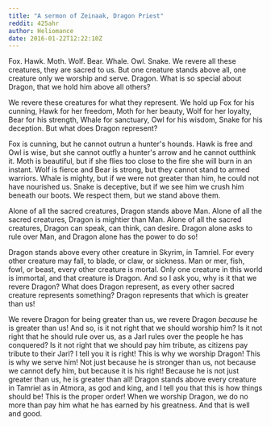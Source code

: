 ```yaml
---
title: "A sermon of Zeinaak, Dragon Priest"
reddit: 425ahr
author: Heliomance
date: 2016-01-22T12:22:10Z
---
```


Fox. Hawk. Moth. Wolf. Bear. Whale. Owl. Snake. We revere all these creatures, they are sacred to us. But one creature stands above all, one creature only we worship and serve. Dragon. What is so special about Dragon, that we hold him above all others?

We revere these creatures for what they represent. We hold up Fox for his cunning, Hawk for her freedom, Moth for her beauty, Wolf for her loyalty, Bear for his strength, Whale for sanctuary, Owl for his wisdom, Snake for his deception. But what does Dragon represent?

Fox is cunning, but he cannot outrun a hunter's hounds. Hawk is free and Owl is wise, but she cannot outfly a hunter's arrow and he cannot outthink it. Moth is beautiful, but if she flies too close to the fire she will burn in an instant. Wolf is fierce and Bear is strong, but they cannot stand to armed warriors. Whale is mighty, but if we were not greater than him, he could not have nourished us. Snake is deceptive, but if we see him we crush him beneath our boots. We respect them, but we stand above them. 

Alone of all the sacred creatures, Dragon stands above Man. Alone of all the sacred creatures, Dragon is mightier than Man. Alone of all the sacred creatures, Dragon can speak, can think, can desire. Dragon alone asks to rule over Man, and Dragon alone has the power to do so! 

Dragon stands above every other creature in Skyrim, in Tamriel. For every other creature may fall, to blade, or claw, or sickness. Man or mer, fish, fowl, or beast, every other creature is mortal. Only one creature in this world is immortal, and that creature is Dragon. And so I ask you, why is it that we revere Dragon? What does Dragon represent, as every other sacred creature represents something? Dragon represents that which is greater than us!

We revere Dragon for being greater than us, we revere Dragon *because* he is greater than us! And so, is it not right that we should worship him? Is it not right that he should rule over us, as a Jarl rules over the people he has conquered? Is it not right that we should pay him tribute, as citizens pay tribute to their Jarl? I tell you it is right! This is why we worship Dragon! This is why we serve him! Not just because he is stronger than us, not because we cannot defy him, but because it is his right! Because he is not just greater than us, he is greater than all! Dragon stands above every creature in Tamriel as in Atmora, as god and king, and I tell you that this is how things should be! This is the proper order! When we worship Dragon, we do no more than pay him what he has earned by his greatness. And that is well and good.
